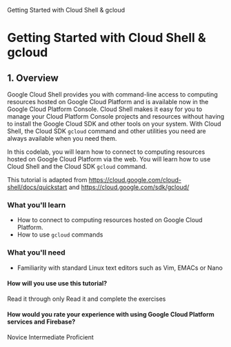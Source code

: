 Getting Started with Cloud Shell & gcloud

# Getting Started with Cloud Shell & gcloud

## 1. Overview

Google Cloud Shell provides you with command-line access to computing resources hosted on Google Cloud Platform and is available now in the Google Cloud Platform Console. Cloud Shell makes it easy for you to manage your Cloud Platform Console projects and resources without having to install the Google Cloud SDK and other tools on your system. With Cloud Shell, the Cloud SDK `gcloud` command and other utilities you need are always available when you need them.

In this codelab, you will learn how to connect to computing resources hosted on Google Cloud Platform via the web. You will learn how to use Cloud Shell and the Cloud SDK `gcloud` command.

This tutorial is adapted from https://cloud.google.com/cloud-shell/docs/quickstart and https://cloud.google.com/sdk/gcloud/

### **What you'll learn**

- How to connect to computing resources hosted on Google Cloud Platform.
- How to use `gcloud` commands

### **What you'll need**

- Familiarity with standard Linux text editors such as Vim, EMACs or Nano

#### How will you use use this tutorial?

Read it through only
Read it and complete the exercises

#### How would you rate your experience with using Google Cloud Platform services and Firebase?

Novice
Intermediate
Proficient